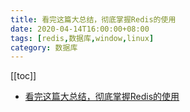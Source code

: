 ```yaml
---
title: 看完这篇大总结，彻底掌握Redis的使用
date: 2020-04-14T16:00:00+08:00
tags: [redis,数据库,window,linux]
category: 数据库
---
```

[[toc]]

- [看完这篇大总结，彻底掌握Redis的使用](https://zhuanlan.zhihu.com/p/660575286)
